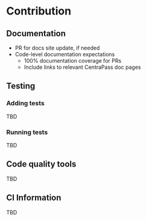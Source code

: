 # Contribution

## Documentation

- PR for docs site update, if needed
- Code-level documentation expectations
	- 100% documentation coverage for PRs
	- Include links to relevant CentraPass doc pages

## Testing

### Adding tests

TBD

### Running tests

TBD

## Code quality tools

TBD

## CI Information

TBD
